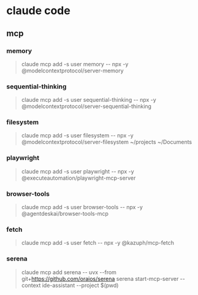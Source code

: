 # claude code

## mcp

### memory
> claude mcp add -s user memory -- npx -y @modelcontextprotocol/server-memory

### sequential-thinking
> claude mcp add -s user sequential-thinking -- npx -y @modelcontextprotocol/server-sequential-thinking

### filesystem
> claude mcp add -s user filesystem -- npx -y @modelcontextprotocol/server-filesystem ~/projects ~/Documents

### playwright
> claude mcp add -s user playwright -- npx -y @executeautomation/playwright-mcp-server

### browser-tools
> claude mcp add -s user browser-tools -- npx -y @agentdeskai/browser-tools-mcp

### fetch
> claude mcp add -s user fetch -- npx -y @kazuph/mcp-fetch

### serena
> claude mcp add serena -- uvx --from git+https://github.com/oraios/serena serena start-mcp-server --context ide-assistant --project $(pwd)

